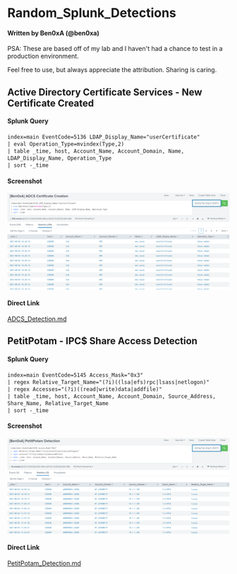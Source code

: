 # Random_Splunk_Detections
#### Written by Ben0xA (@ben0xa)
PSA: These are based off of my lab and I haven't had a chance to test in a production environment.

Feel free to use, but always appreciate the attribution. Sharing is caring.

## Active Directory Certificate Services - New Certificate Created
#### Splunk Query
```
index=main EventCode=5136 LDAP_Display_Name="userCertificate"
| eval Operation_Type=mvindex(Type,2)
| table _time, host, Account_Name, Account_Domain, Name, LDAP_Display_Name, Operation_Type
| sort -_time
```
#### Screenshot
![ADCS Detection](adcs_detection.png)
#### Direct Link
[ADCS_Detection.md](ADCS_Splunk_Detection.md)

## PetitPotam - IPC$ Share Access Detection
#### Splunk Query
```
index=main EventCode=5145 Access_Mask="0x3"
| regex Relative_Target_Name="(?i)((lsa|efs)rpc|lsass|netlogon)"
| regex Accesses="(?i)((read|write)data|addfile)"
| table _time, host, Account_Name, Account_Domain, Source_Address, Share_Name, Relative_Target_Name
| sort -_time
```
#### Screenshot
![PetitPotam Detection](petitpotam_detection.png)
#### Direct Link
[PetitPotam_Detection.md](PetitPotam_Splunk_Detection.md)
